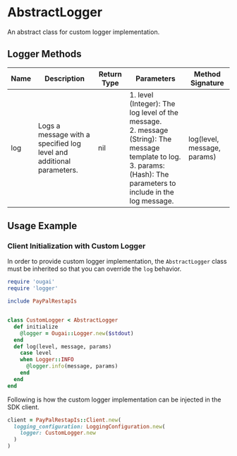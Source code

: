 
# AbstractLogger

An abstract class for custom logger implementation.

## Logger Methods

| Name | Description | Return Type | Parameters | Method Signature |
|  --- | --- | --- | --- | --- |
| log | Logs a message with a specified log level and additional parameters. | nil | 1. level (Integer): The log level of the message.<br>2. message (String): The message template to log.<br>3. params: (Hash): The parameters to include in the log message. | log(level, message, params) |

## Usage Example

### Client Initialization with Custom Logger

In order to provide custom logger implementation, the `AbstractLogger` class must be inherited so that you can override the `log` behavior.

```ruby
require 'ougai'
require 'logger'

include PayPalRestapIs


class CustomLogger < AbstractLogger
  def initialize
    @logger = Ougai::Logger.new($stdout)
  end
  def log(level, message, params)
    case level
    when Logger::INFO
      @logger.info(message, params)
    end
  end
end
```

Following is how the custom logger implementation can be injected in the SDK client.

```ruby
client = PayPalRestapIs::Client.new(
  logging_configuration: LoggingConfiguration.new(
    logger: CustomLogger.new
  )
)
```

